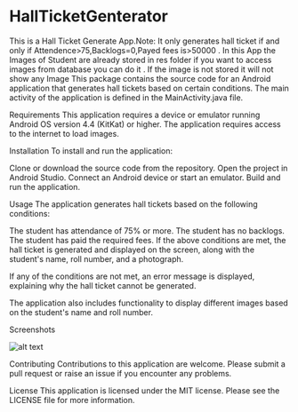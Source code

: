 # HallTicketGenterator
This is a Hall Ticket Generate App.Note: It only generates hall ticket if and only if Attendence>75,Backlogs=0,Payed fees is>50000 . In this App the Images of Student are already stored in res folder if you want to access images from database you can do it . If the image is not stored it will not show any Image
This package contains the source code for an Android application that generates hall tickets based on certain conditions. The main activity of the application is defined in the MainActivity.java file.



Requirements
This application requires a device or emulator running Android OS version 4.4 (KitKat) or higher.
The application requires access to the internet to load images.



Installation
To install and run the application:

Clone or download the source code from the repository.
Open the project in Android Studio.
Connect an Android device or start an emulator.
Build and run the application.



Usage
The application generates hall tickets based on the following conditions:

The student has attendance of 75% or more.
The student has no backlogs.
The student has paid the required fees.
If the above conditions are met, the hall ticket is generated and displayed on the screen, along with the student's name, roll number, and a photograph.

If any of the conditions are not met, an error message is displayed, explaining why the hall ticket cannot be generated.

The application also includes functionality to display different images based on the student's name and roll number.


Screenshots 

![alt text](https://drive.google.com/file/d/1k8dnzyNl_xDgrquTeEwuvwf2JtQ-aci-/view?usp=share_link)






Contributing
Contributions to this application are welcome. Please submit a pull request or raise an issue if you encounter any problems.

License
This application is licensed under the MIT license. Please see the LICENSE file for more information.






